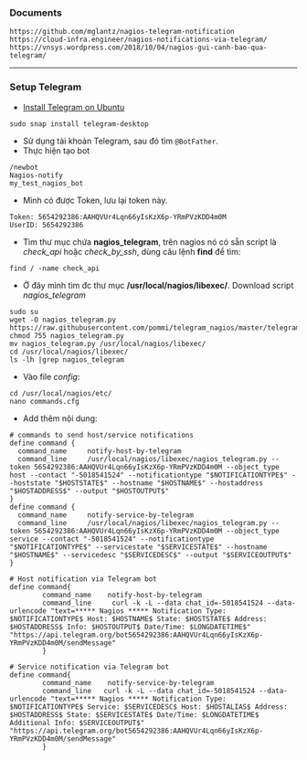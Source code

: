 ### Documents
```
https://github.com/mglantz/nagios-telegram-notification
https://cloud-infra.engineer/nagios-notifications-via-telegram/
https://vnsys.wordpress.com/2018/10/04/nagios-gui-canh-bao-qua-telegram/
```

---------------------------------------------------------------------------------------
### Setup Telegram
- [Install Telegram on Ubuntu](https://snapcraft.io/telegram-desktop)
```
sudo snap install telegram-desktop
```
- Sử dụng tài khoản Telegram, sau đó tìm `@BotFather`.
- Thực hiện tạo bot
```
/newbot
Nagios-notify
my_test_nagios_bot
```
- Mình có được Token, lưu lại token này.
```
Token: 5654292386:AAHQVUr4Lqn66yIsKzX6p-YRmPVzKDD4m0M
UserID: 5654292386
```
- Tìm thư mục chứa **nagios_telegram**, trên nagios nó có sẵn script là *check_api* hoặc *check_by_ssh*, dùng câu lệnh **find** để tìm:
```
find / -name check_api
```
- Ở đây mình tìm đc thư mục **/usr/local/nagios/libexec/**. Download script *nagios_telegram*
```
sudo su
wget -O nagios_telegram.py https://raw.githubusercontent.com/pommi/telegram_nagios/master/telegram_nagios.py
chmod 755 nagios_telegram.py
mv nagios_telegram.py /usr/local/nagios/libexec/
cd /usr/local/nagios/libexec/
ls -lh |grep nagios_telegram
```
- Vào file *config*: 
```
cd /usr/local/nagios/etc/
nano commands.cfg
```
- Add thêm nội dung:
```
# commands to send host/service notifications
define command {
  command_name     notify-host-by-telegram
  command_line     /usr/local/nagios/libexec/nagios_telegram.py --token 5654292386:AAHQVUr4Lqn66yIsKzX6p-YRmPVzKDD4m0M --object_type host --contact "-5018541524" --notificationtype "$NOTIFICATIONTYPE$" --hoststate "$HOSTSTATE$" --hostname "$HOSTNAME$" --hostaddress "$HOSTADDRESS$" --output "$HOSTOUTPUT$"
}
define command {
  command_name     notify-service-by-telegram
  command_line     /usr/local/nagios/libexec/nagios_telegram.py --token 5654292386:AAHQVUr4Lqn66yIsKzX6p-YRmPVzKDD4m0M --object_type service --contact "-5018541524" --notificationtype "$NOTIFICATIONTYPE$" --servicestate "$SERVICESTATE$" --hostname "$HOSTNAME$" --servicedesc "$SERVICEDESC$" --output "$SERVICEOUTPUT$"
}
```

```
# Host notification via Telegram bot
define command{
        command_name    notify-host-by-telegram
        command_line     curl -k -L --data chat_id=-5018541524 --data-urlencode "text=***** Nagios ***** Notification Type: $NOTIFICATIONTYPE$ Host: $HOSTNAME$ State: $HOSTSTATE$ Address: $HOSTADDRESS$ Info: $HOSTOUTPUT$ Date/Time: $LONGDATETIME$" "https://api.telegram.org/bot5654292386:AAHQVUr4Lqn66yIsKzX6p-YRmPVzKDD4m0M/sendMessage"
        }

# Service notification via Telegram bot
define command{
        command_name    notify-service-by-telegram
        command_line   curl -k -L --data chat_id=-5018541524 --data-urlencode "text=***** Nagios ***** Notification Type: $NOTIFICATIONTYPE$ Service: $SERVICEDESC$ Host: $HOSTALIAS$ Address: $HOSTADDRESS$ State: $SERVICESTATE$ Date/Time: $LONGDATETIME$ Additional Info: $SERVICEOUTPUT$" "https://api.telegram.org/bot5654292386:AAHQVUr4Lqn66yIsKzX6p-YRmPVzKDD4m0M/sendMessage"
        }
```



















